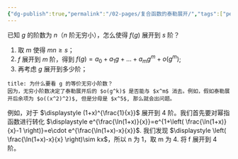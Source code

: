 ```yaml
---
{"dg-publish":true,"permalink":"/02-pages/复合函数的泰勒展开/","tags":["personal/blog","math/高等数学/极限"]}
---
```


已知 $g$ 的阶数为 $n$（$n$ 阶无穷小），怎么使得 $\displaystyle f(g)$ 展开到 $s$ 阶？
 1. 取 $m$ 使得 $\displaystyle mn\geq s$；
 2. $f$ 展开到 $m$ 阶，得到 $\displaystyle f(g)=a_{0}+a_{1}g+\dots+a_{m}g^{m}+o(g^{m})$;
 3. 再考虑 $g$ 展开到多少阶；

```ad-question
title: 为什么要看 g 的等价无穷小阶数？
因为，无穷小阶数决定了泰勒展开后的 $o(g^k)$ 是否能与 $x^m$ 消去。例如，假如泰勒展开后余项为 $o((x^2)^2)$, 但是分母是 $x^5$, 那么就会出问题。
```

例如，对于 $\displaystyle (1+x)^{\frac{1}{x}}$ 展开到 4 阶。我们首先要对幂指函数进行转化 $\displaystyle e^{\frac{\ln(1+x)}{x}}=e^{1+\left( \frac{\ln(1+x)}{x}-1 \right)}=e\cdot e^{\frac{\ln(1+x)-x}{x}}$.
我们发现 $\displaystyle \left( \frac{\ln(1+x)-x}{x} \right)\sim kx$，所以 n 为 1，取 m 为 4. 将 f 展开到 4 阶。